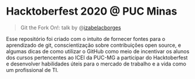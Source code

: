 # Hacktoberfest 2020 @ PUC Minas

> Git the Fork On!: talk by @[izabelacborges](https://linktr.ee/izabelacborges)

Esse repositório foi criado com o intuito de fornecer fontes para o aprendizado de git, conscientização sobre contribuições open source, e algumas dicas de como utilizar o GitHub como meio de incentivar os alunos dos cursos pertencentes ao ICEI da PUC-MG a participar do Hacktoberfest e desenvolver habilidades úteis para o mercado de trabalho e a vida como um profissional de TI.
